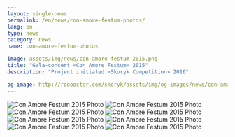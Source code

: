 ```yaml
---
layout: single-news
permalink: /en/news/con-amore-festum-photos/
lang: en
type: news
category: news
name: con-amore-festum-photos

image: assets/img/news/con-amore-festum-2015.png
title: "Gala-concert «Con Amore Festum» 2015"
description: "Project initiated «Skoryk Competition» 2016"

og-image: http://rooooster.com/skoryk/assets/img/og-images/news/con-amore-festum-2015.jpg
---
```


<div class="gallery">
    <div class="fotorama">
        <img src="{{ site.baseurl }}/assets/img/news/con-amore-festum-2015/01.jpg" alt="Con Amore Festum 2015 Photo">
        <img src="{{ site.baseurl }}/assets/img/news/con-amore-festum-2015/02.jpg" alt="Con Amore Festum 2015 Photo">
        <img src="{{ site.baseurl }}/assets/img/news/con-amore-festum-2015/03.jpg" alt="Con Amore Festum 2015 Photo">
        <img src="{{ site.baseurl }}/assets/img/news/con-amore-festum-2015/04.jpg" alt="Con Amore Festum 2015 Photo">
        <img src="{{ site.baseurl }}/assets/img/news/con-amore-festum-2015/05.jpg" alt="Con Amore Festum 2015 Photo">
        <img src="{{ site.baseurl }}/assets/img/news/con-amore-festum-2015/06.jpg" alt="Con Amore Festum 2015 Photo">
        <img src="{{ site.baseurl }}/assets/img/news/con-amore-festum-2015/07.jpg" alt="Con Amore Festum 2015 Photo">
        <img src="{{ site.baseurl }}/assets/img/news/con-amore-festum-2015/08.jpg" alt="Con Amore Festum 2015 Photo">
    </div>
</div>
